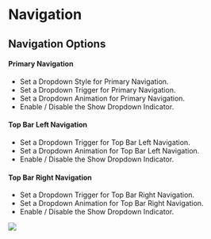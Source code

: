 # Navigation

## Navigation Options


#### Primary Navigation

* Set a Dropdown Style for Primary Navigation.
* Set a Dropdown Trigger for Primary Navigation.
* Set a Dropdown Animation for Primary Navigation.
* Enable / Disable the Show Dropdown Indicator.

#### Top Bar Left Navigation

* Set a Dropdown Trigger for Top Bar Left Navigation.
* Set a Dropdown Animation for Top Bar Left Navigation.
* Enable / Disable the Show Dropdown Indicator.

#### Top Bar Right Navigation

* Set a Dropdown Trigger for Top Bar Right Navigation.
* Set a Dropdown Animation for Top Bar Right Navigation.
* Enable / Disable the Show Dropdown Indicator.

![](http://transvelo.github.io/sportexx/docs/images/theme-options-navigation.png)




